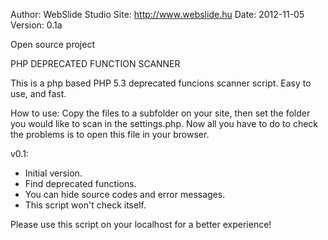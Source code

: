 Author: WebSlide Studio
Site: http://www.webslide.hu
Date: 2012-11-05
Version: 0.1a

Open source project

PHP  DEPRECATED  FUNCTION  SCANNER
                                    
                                    
                                    
This is a php based PHP 5.3 deprecated funcions scanner script.
Easy to use, and fast.


How to use:
Copy the files to a subfolder on your site, then set the folder you would like to scan 
in the settings.php. Now all you have to do  to check the problems is to open this 
file in your browser.





v0.1:
- Initial version.
- Find deprecated functions.
- You can hide source codes and error messages.
- This script won't check itself.


Please use this script on your localhost for a better experience!